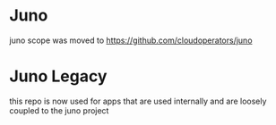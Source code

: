 # Juno

juno scope was moved to https://github.com/cloudoperators/juno

# Juno Legacy

this repo is now used for apps that are used internally and are loosely coupled to the juno project
